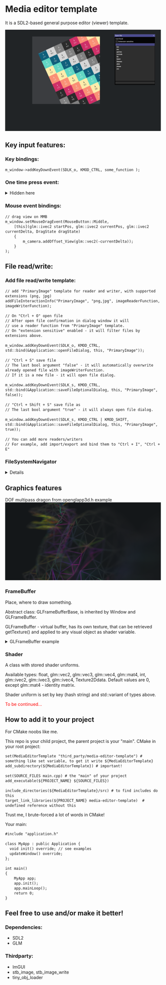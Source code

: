 # Media editor template

It is a SDL2-based general purpose editor (viewer) template.

<img src="readme_images/screenshot_00.png">

## Key input features:

### Key bindings:
```
m_window->addKeyDownEvent(SDLK_o, KMOD_CTRL, some_function );
```

### One time press event:

<details>
  <summary>Hidden here</summary>

Export shader type example
On one time press activation app will be waiting for a key press.

Behavior of code below:
- press "Ctrl + E"
- window title changes to "Export shader as: G-glsl, H-hlsl"
- if press G or H - window title "Successfully exported"
- if another key "Invalid key, press 'G' or 'H' next time."
- if G or H were binded to another function - app will not call them this time

```
m_window->addKeyDownEvent(SDLK_e, KMOD_CTRL,
    [this]() {
        m_window->activateOneTimePressEvent("shader export type");
        m_window->setTitle("Export shader as: G-glsl, H-hlsl");
    });

m_window->setOneTimePressEvent("shader export type",
    [this](KeyWithModifier key) {
        switch (key.key) {
        case SDLK_g: {
            // export as GLSL code here
            m_window->setTitle("Successfully exported as GLSL");
        } break;
        case SDLK_h: {
            // export as HLSL code here
            m_window->setTitle("Successfully exported as HLSL");
        } break;
        default: { 
            m_window->setTitle("Invalid key, press 'G' or 'H' next time.");
            // maybe reset to default title after delay
            return;
        }
        }

    });
```
</details>

### Mouse event bindings:
```
// drag view on MMB
m_window.setMouseDragEvent(MouseButton::Middle,
    [this](glm::ivec2 startPos, glm::ivec2 currentPos, glm::ivec2 currentDelta, DragState dragState) 
    {
        m_camera.addOffset_View(glm::vec2(-currentDelta));
    }
);
```
## File read/write:
### Add file read/write template:
```
// add "PrimaryImage" template for reader and writer, with supported extensions (png, jpg)
addFileInteractionInfo("PrimaryImage", "png,jpg", imageReaderFunction, imageWriterFunction);

// On "Ctrl + O" open file
// After open file confirmation in dialog window it will 
// use a reader function from "PrimaryImage" template.
// On "extension sensitive" enabled - it will filter files by extensions above.

m_window.addKeyDownEvent(SDLK_o, KMOD_CTRL, std::bind(&Application::openFileDialog, this, "PrimaryImage"));

// "Ctrl + S" save file
// The last bool argument "false" - it will automatically overwrite already opened file with imageWriterFunction.
// If it is a new file - it will open file dialog.

m_window.addKeyDownEvent(SDLK_s, KMOD_CTRL, std::bind(&Application::saveFileOptionalDialog, this, "PrimaryImage", false));

// "Ctrl + Shift + S" save file as
// The last bool argument "true" - it will always open file dialog.

m_window.addKeyDownEvent(SDLK_s, KMOD_CTRL | KMOD_SHIFT, std::bind(&Application::saveFileOptionalDialog, this, "PrimaryImage", true));

// You can add more readers/writers
// For example, add import/export and bind them to "Ctrl + I", "Ctrl + E"
```

### FileSystemNavigator

<details>
  
FileSystemNavigator can:
- Write filename in textbox, highlight text, if filemane exists or not exists in this folder.
- Show overwrite dialog window ("yes"/"no"), if you are going to overwrite file.
- Extension sensitive filter.
- Autocomplete first supported extension if not exists.
- launch individual save/read functions for each extension.
You can use it independently.

<img src="readme_images/screenshot_imgui_filesystem.png"  width=40%>

I did not try it on Windows, so it may not be able to change disks (now).
</details>


## Graphics features

DOF multipass dragon from openglapp3d.h example
<img src="readme_images/screenshot_dragon.png">



### FrameBuffer

Place, where to draw something.

Abstract class: GLFrameBufferBase, is inherited by Window and GLFrameBuffer.

GLFrameBuffer - virtual buffer, has its own texture, that can be retrieved getTexture() and applied to any visual object as shader variable.

<details>
    <summary>GLFrameBuffer example</summary>

```
// declare it in calss members 
GLFrameBuffer m_fb;

// in init()
m_fb.create({ 2048, 2048 }, GLTexture2D::Format::RGBA_8);
m_fb.getTexture()->setFiltering(GLTexture2D::Filtering::LinearMipmap);
m_fb.getTexture()->setWrapping(GLTexture2D::Wrapping::ClampEdge);
m_fb.setClearColor({ .23f, .24f, .25f, 1.f });

// you may bind it manually
m_fb.bind();
m_fb.clear();
m_shader.setUniforms(...camera info...);
m_shader.setUniforms(...someVisualObject info...);
m_shader.applyUniforms();
someVisualObject.draw();

// but better use GLRenderManager
// draw someVisualObject to Framebuffer m_fb, with null camera, with clear enabled "true"
// (null camera sets shader camera matrix to identity)
renderManager.draw(&m_fb, &m_shaderDefault2d, nullptr, someVisualObject, true);

// the same way you can draw to window

```
</details>

### Shader

A class with stored shader uniforms.

Available types: float, glm::vec2, glm::vec3, glm::vec4, glm::mat4, int, glm::ivec2, glm::ivec3, glm::ivec4, Texture2Ddata. Default values are 0, except glm::mat4 - identity matrix.

Shader uniform is set by key (hash string) and std::variant of types above.

<span style="color:red">To be continued...</span>



## How to add it to your project
For CMake noobs like me.

This repo is your child project, the parent project is your "main".
CMake in your root project:
```
set(MediaEditorTemplate "third_party/media-editor-template") # something like set variable, to get it write ${MediaEditorTemplate}
add_subdirectory(${MediaEditorTemplate}) # important!

set(SOURCE_FILES main.cpp) # the "main" of your project
add_executable(${PROJECT_NAME} ${SOURCE_FILES})

include_directories(${MediaEditorTemplate}/src) # to find includes do this
target_link_libraries(${PROJECT_NAME} media-editor-template)  # undefined reference without this
```

Trust me, I brute-forced a lot of words in CMake!

Your main:
```
#include "application.h"

class MyApp : public Application {
  void init() override; // see examples
  updateWindow() override;
};

int main()
{
    MyApp app;
    app.init(); 
    app.mainLoop();
    return 0;
}

```

## Feel free to use and/or make it better!

### Dependencies:
- SDL2
- GLM

### Thirdparty:
- ImGUI
- stb_image, stb_image_write
- tiny_obj_loader